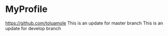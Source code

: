 # MyProfile
https://github.com/toluamole
This is an update for master branch
This is an update for develop branch